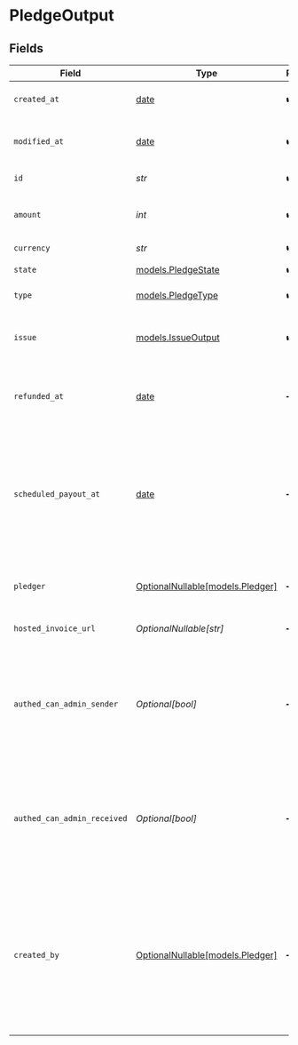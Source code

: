 # PledgeOutput


## Fields

| Field                                                                                                                                                       | Type                                                                                                                                                        | Required                                                                                                                                                    | Description                                                                                                                                                 |
| ----------------------------------------------------------------------------------------------------------------------------------------------------------- | ----------------------------------------------------------------------------------------------------------------------------------------------------------- | ----------------------------------------------------------------------------------------------------------------------------------------------------------- | ----------------------------------------------------------------------------------------------------------------------------------------------------------- |
| `created_at`                                                                                                                                                | [date](https://docs.python.org/3/library/datetime.html#date-objects)                                                                                        | :heavy_check_mark:                                                                                                                                          | Creation timestamp of the object.                                                                                                                           |
| `modified_at`                                                                                                                                               | [date](https://docs.python.org/3/library/datetime.html#date-objects)                                                                                        | :heavy_check_mark:                                                                                                                                          | Last modification timestamp of the object.                                                                                                                  |
| `id`                                                                                                                                                        | *str*                                                                                                                                                       | :heavy_check_mark:                                                                                                                                          | The ID of the object.                                                                                                                                       |
| `amount`                                                                                                                                                    | *int*                                                                                                                                                       | :heavy_check_mark:                                                                                                                                          | Amount pledged towards the issue                                                                                                                            |
| `currency`                                                                                                                                                  | *str*                                                                                                                                                       | :heavy_check_mark:                                                                                                                                          | N/A                                                                                                                                                         |
| `state`                                                                                                                                                     | [models.PledgeState](../models/pledgestate.md)                                                                                                              | :heavy_check_mark:                                                                                                                                          | Current state of the pledge                                                                                                                                 |
| `type`                                                                                                                                                      | [models.PledgeType](../models/pledgetype.md)                                                                                                                | :heavy_check_mark:                                                                                                                                          | Type of pledge                                                                                                                                              |
| `issue`                                                                                                                                                     | [models.IssueOutput](../models/issueoutput.md)                                                                                                              | :heavy_check_mark:                                                                                                                                          | The issue that the pledge was made towards                                                                                                                  |
| `refunded_at`                                                                                                                                               | [date](https://docs.python.org/3/library/datetime.html#date-objects)                                                                                        | :heavy_minus_sign:                                                                                                                                          | If and when the pledge was refunded to the pledger                                                                                                          |
| `scheduled_payout_at`                                                                                                                                       | [date](https://docs.python.org/3/library/datetime.html#date-objects)                                                                                        | :heavy_minus_sign:                                                                                                                                          | When the payout is scheduled to be made to the maintainers behind the issue. Disputes must be made before this date.                                        |
| `pledger`                                                                                                                                                   | [OptionalNullable[models.Pledger]](../models/pledger.md)                                                                                                    | :heavy_minus_sign:                                                                                                                                          | The user or organization that made this pledge                                                                                                              |
| `hosted_invoice_url`                                                                                                                                        | *OptionalNullable[str]*                                                                                                                                     | :heavy_minus_sign:                                                                                                                                          | URL of invoice for this pledge                                                                                                                              |
| `authed_can_admin_sender`                                                                                                                                   | *Optional[bool]*                                                                                                                                            | :heavy_minus_sign:                                                                                                                                          | If the currently authenticated subject can perform admin actions on behalf of the maker of the peldge                                                       |
| `authed_can_admin_received`                                                                                                                                 | *Optional[bool]*                                                                                                                                            | :heavy_minus_sign:                                                                                                                                          | If the currently authenticated subject can perform admin actions on behalf of the receiver of the peldge                                                    |
| `created_by`                                                                                                                                                | [OptionalNullable[models.Pledger]](../models/pledger.md)                                                                                                    | :heavy_minus_sign:                                                                                                                                          | For pledges made by an organization, or on behalf of an organization. This is the user that made the pledge. Only visible for members of said organization. |